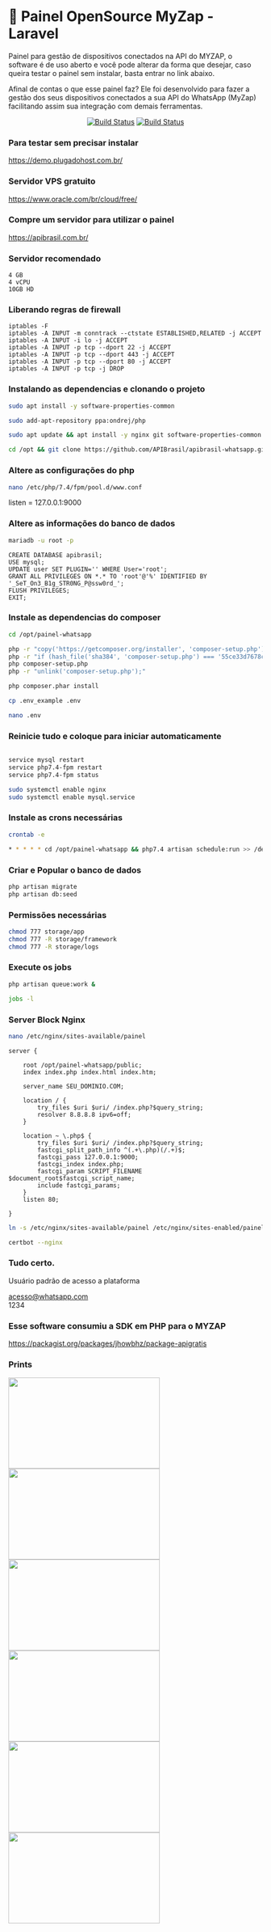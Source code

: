 # 🧪 Painel OpenSource MyZap - Laravel 
Painel para gestão de dispositivos conectados na API do MYZAP, o software é de uso aberto e você pode alterar da forma que desejar, caso queira testar o painel sem instalar, basta entrar no link abaixo.

Afinal de contas o que esse painel faz? Ele foi desenvolvido para fazer a gestão dos seus dispositivos conectados a sua API do WhatsApp (MyZap) facilitando assim sua integração com demais ferramentas.

<p align="center">
<a href="https://github.com/APIBrasil/apibrasil-whatsapp/actions"><img src="https://github.com/laravel/framework/workflows/tests/badge.svg" alt="Build Status"></a>
<a href="https://chat.whatsapp.com/KsxrUGIPWvUBYAjI1ogaGs"><img src="https://img.shields.io/badge/WhatsApp-Grupo%20do%20WhatsApp-green" alt="Build Status"></a>

</p>

### Para testar sem precisar instalar

https://demo.plugadohost.com.br/

### Servidor VPS gratuito
https://www.oracle.com/br/cloud/free/

### Compre um servidor para utilizar o painel

https://apibrasil.com.br/

### Servidor recomendado
```
4 GB 
4 vCPU
10GB HD
```

### Liberando regras de firewall
```
iptables -F
iptables -A INPUT -m conntrack --ctstate ESTABLISHED,RELATED -j ACCEPT
iptables -A INPUT -i lo -j ACCEPT
iptables -A INPUT -p tcp --dport 22 -j ACCEPT
iptables -A INPUT -p tcp --dport 443 -j ACCEPT
iptables -A INPUT -p tcp --dport 80 -j ACCEPT
iptables -A INPUT -p tcp -j DROP
```

### Instalando as dependencias e clonando o projeto

```bash
sudo apt install -y software-properties-common
```

```bash
sudo add-apt-repository ppa:ondrej/php
```

```bash
sudo apt update && apt install -y nginx git software-properties-common unzip zip build-essential zlib1g-dev libncurses5-dev libgdbm-dev libnss3-dev libssl-dev libreadline-dev libffi-dev wget mariadb-server php7.4 php7.4-mbstring php7.4-xmlrpc php7.4-soap php7.4-gd php7.4-xml php7.4-cli php7.4-zip php7.4-bcmath php7.4-tokenizer php7.4-json php-pear php7.4-curl php7.4-intl php7.4-mysqli php7.4-fpm python3-certbot-nginx
```

```bash
cd /opt && git clone https://github.com/APIBrasil/apibrasil-whatsapp.git painel-whatsapp
```

### Altere as configurações do php

```bash
nano /etc/php/7.4/fpm/pool.d/www.conf
```

listen = 127.0.0.1:9000

### Altere as informações do banco de dados

```bash
mariadb -u root -p
```

```mysql
CREATE DATABASE apibrasil;
USE mysql;
UPDATE user SET PLUGIN='' WHERE User='root';
GRANT ALL PRIVILEGES ON *.* TO 'root'@'%' IDENTIFIED BY '_SeT_On3_B1g_STR0NG_P@ssw0rd_';
FLUSH PRIVILEGES;
EXIT;
```

### Instale as dependencias do composer

```bash
cd /opt/painel-whatsapp
```

```bash 
php -r "copy('https://getcomposer.org/installer', 'composer-setup.php');"
php -r "if (hash_file('sha384', 'composer-setup.php') === '55ce33d7678c5a611085589f1f3ddf8b3c52d662cd01d4ba75c0ee0459970c2200a51f492d557530c71c15d8dba01eae') { echo 'Installer verified'; } else { echo 'Installer corrupt'; unlink('composer-setup.php'); } echo PHP_EOL;"
php composer-setup.php
php -r "unlink('composer-setup.php');"
```

```bash
php composer.phar install
```

```bash
cp .env_example .env
```

```bash
nano .env
```

### Reinicie tudo e coloque para iniciar automaticamente

```bash 

service mysql restart
service php7.4-fpm restart
service php7.4-fpm status

sudo systemctl enable nginx
sudo systemctl enable mysql.service
```

### Instale as crons necessárias

```bash
crontab -e

* * * * * cd /opt/painel-whatsapp && php7.4 artisan schedule:run >> /dev/null 2>&1
```

### Criar e Popular o banco de dados
```bash
php artisan migrate
php artisan db:seed
```

### Permissões necessárias
```bash
chmod 777 storage/app
chmod 777 -R storage/framework
chmod 777 -R storage/logs
```

### Execute os jobs
```bash
php artisan queue:work &
```

```bash
jobs -l
```

### Server Block Nginx
```bash
nano /etc/nginx/sites-available/painel
```

```
server {

    root /opt/painel-whatsapp/public;
    index index.php index.html index.htm;

    server_name SEU_DOMINIO.COM;

    location / {
        try_files $uri $uri/ /index.php?$query_string;
        resolver 8.8.8.8 ipv6=off;
    }

    location ~ \.php$ {
        try_files $uri $uri/ /index.php?$query_string;
        fastcgi_split_path_info ^(.+\.php)(/.+)$;
        fastcgi_pass 127.0.0.1:9000;
        fastcgi_index index.php;
        fastcgi_param SCRIPT_FILENAME $document_root$fastcgi_script_name;
        include fastcgi_params;
    }
    listen 80;

}
```

```bash
ln -s /etc/nginx/sites-available/painel /etc/nginx/sites-enabled/painel
```

```bash
certbot --nginx
```

### Tudo certo.
Usuário padrão de acesso a plataforma

acesso@whatsapp.com <br />
1234

### Esse software consumiu a SDK em PHP para o MYZAP

https://packagist.org/packages/jhowbhz/package-apigratis

### Prints

<img src="https://i.imgur.com/UH9OXHs.png" width="300" height="180" /> <img src="https://i.imgur.com/zGzWKjg.png" width="300" height="180" /> <br /> 
<img src="https://i.imgur.com/1KYVNUD.png" width="300" height="180" /> <img src="https://i.imgur.com/URkVaSR.png" width="300" height="180" /> <br />
<img src="https://i.imgur.com/fbT60UQ.png" width="300" height="180" /> <img src="https://i.imgur.com/hZmjQkq.png" width="300" height="180" /> <br />


